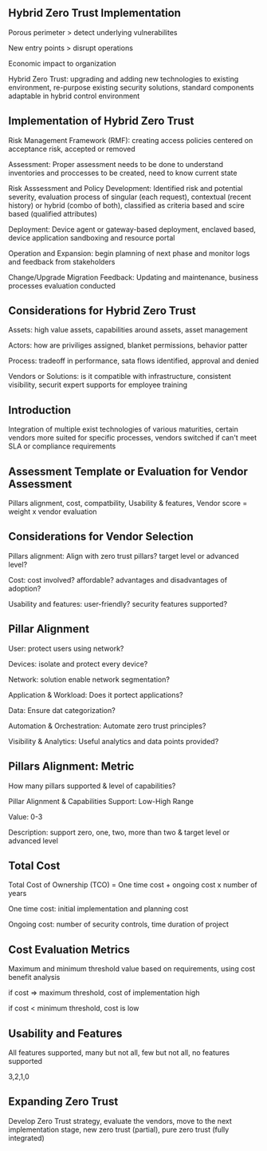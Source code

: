 ## Hybrid Zero Trust Implementation

Porous perimeter > detect underlying vulnerabilites

New entry points > disrupt operations

Economic impact to organization

Hybrid Zero Trust: upgrading and adding new technologies to existing environment, re-purpose existing security solutions, standard components adaptable in hybrid control environment

## Implementation of Hybrid Zero Trust

Risk Management Framework (RMF): creating access policies centered on acceptance risk, accepted or removed

Assessment: Proper assessment needs to be done to understand inventories and proccesses to be created, need to know current state

Risk Asssessment and Policy Development: Identified risk and potential severity, evaluation process of singular (each request), contextual (recent history) or hybrid (combo of both), classified as criteria based and scire based (qualified attributes)

Deployment: Device agent or gateway-based deployment, enclaved based, device application sandboxing and resource portal

Operation and Expansion: begin plamning of next phase and monitor logs and feedback from stakeholders

Change/Upgrade Migration Feedback: Updating and maintenance, business processes evaluation conducted

## Considerations for Hybrid Zero Trust

Assets: high value assets, capabilities around assets, asset management

Actors: how are priviliges assigned, blanket permissions, behavior patter

Process: tradeoff in performance, sata flows identified, approval and denied

Vendors or Solutions: is it compatible with infrastructure, consistent visibility, securit expert supports for employee training

## Introduction

Integration of multiple exist technologies of various maturities, certain vendors more suited for specific processes, vendors switched if can't meet SLA or compliance requirements

## Assessment Template or Evaluation for Vendor Assessment

Pillars alignment, cost, compatbility, Usability & features, Vendor score = weight x vendor evaluation

## Considerations for Vendor Selection

Pillars alignment: Align with zero trust pillars? target level or advanced level?

Cost: cost involved? affordable? advantages and disadvantages of adoption?

Usability and features: user-friendly? security features supported?

## Pillar Alignment

User: protect users using network?

Devices: isolate and protect every device?

Network: solution enable network segmentation?

Application & Workload: Does it portect applications?

Data: Ensure dat categorization?

Automation & Orchestration: Automate zero trust principles?

Visibility & Analytics: Useful analytics and data points provided?

## Pillars Alignment: Metric

How many pillars supported & level of capabilities?

Pillar Alignment & Capabilities Support: Low-High Range

Value: 0-3

Description: support zero, one, two, more than two & target level or advanced level

## Total Cost

Total Cost of Ownership (TCO) = One time cost + ongoing cost x number of years

One time cost: initial implementation and planning cost

Ongoing cost: number of security controls, time duration of project 

## Cost Evaluation Metrics

Maximum and minimum threshold value based on requirements, using cost benefit analysis

if cost => maximum threshold, cost of implementation high

if cost < minimum threshold, cost is low

## Usability and Features

All features supported, many but not all, few but not all, no features supported

3,2,1,0

## Expanding Zero Trust

Develop Zero Trust strategy, evaluate the vendors, move to the next implementation stage, new zero trust (partial), pure zero trust (fully integrated)



 




























